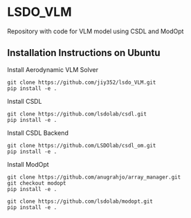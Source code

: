 # LSDO_VLM

Repository with code for VLM model using CSDL and ModOpt

## Installation Instructions on Ubuntu


Install Aerodynamic VLM Solver

```
git clone https://github.com/jiy352/lsdo_VLM.git
pip install -e .
```

Install CSDL

```
git clone https://github.com/lsdolab/csdl.git
pip install -e .
```

Install CSDL Backend

```
git clone https://github.com/LSDOlab/csdl_om.git
pip install -e .
```

Install ModOpt

```
git clone https://github.com/anugrahjo/array_manager.git
git checkout modopt
pip install -e .

git clone https://github.com/lsdolab/modopt.git
pip install -e .
```
